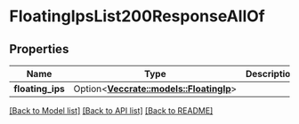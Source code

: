 # FloatingIpsList200ResponseAllOf

## Properties

Name | Type | Description | Notes
------------ | ------------- | ------------- | -------------
**floating_ips** | Option<[**Vec<crate::models::FloatingIp>**](floating_ip.md)> |  | [optional]

[[Back to Model list]](../README.md#documentation-for-models) [[Back to API list]](../README.md#documentation-for-api-endpoints) [[Back to README]](../README.md)



